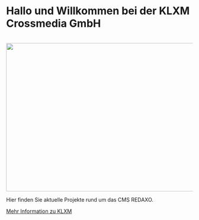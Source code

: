 # Hallo und Willkommen bei der KLXM Crossmedia GmbH

<div align="center">
	<br>
	<a href="https://raw.githubusercontent.com/KLXM/stuff/d769bfb3b3aa30e5c7043e47b25db5fe2faf4c1c/welcome.svg?token=AAGBFT4YGOVMGPPCMCJBUQDCAKZ6Q">
		<img src="header.svg" width="800" height="400">
	</a>
	<br>
</div>

Hier finden Sie aktuelle Projekte rund um das CMS REDAXO.

[Mehr Information zu KLXM](https://klxm.de)
